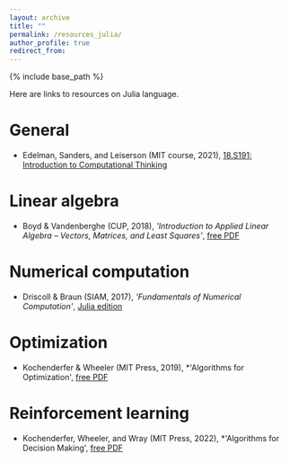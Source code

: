 ```yaml
---
layout: archive
title: ""
permalink: /resources_julia/
author_profile: true
redirect_from:
---
```


{% include base_path %}

Here are links to resources on Julia language. 

# General
* Edelman, Sanders, and Leiserson (MIT course, 2021), [18.S191: Introduction to Computational Thinking](https://computationalthinking.mit.edu/Spring21/)

# Linear algebra
* Boyd & Vandenberghe (CUP, 2018), *'Introduction to Applied Linear Algebra – Vectors, Matrices, and Least Squares'*, [free PDF](https://web.stanford.edu/~boyd/vmls/)


# Numerical computation
* Driscoll & Braun (SIAM, 2017), *'Fundamentals of Numerical Computation'*, [Julia edition](https://tobydriscoll.net/fnc-julia/frontmatter.html)

# Optimization
* Kochenderfer & Wheeler (MIT Press, 2019), *'Algorithms for Optimization', [free PDF](https://algorithmsbook.com/optimization/)

# Reinforcement learning
* Kochenderfer, Wheeler, and Wray (MIT Press, 2022), *'Algorithms for Decision Making', [free PDF](https://algorithmsbook.com/)
